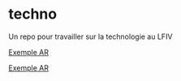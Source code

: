 # techno
Un repo pour travailler sur la technologie au LFIV

[Exemple AR](https://dphilipponlfiv.github.io/techno/exemple.html)

[Exemple AR](https://dphilipponlfiv.github.io/techno/location.html)
